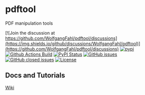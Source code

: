 # pdftool
PDF manipulation tools

[![Join the discussion at https://github.com/WolfgangFahl/pdftool/discussions](https://img.shields.io/github/discussions/WolfgangFahl/pdftool)](https://github.com/WolfgangFahl/pdftool/discussions)
[![pypi](https://img.shields.io/pypi/pyversions/pdftool)](https://pypi.org/project/pdftool/)
[![Github Actions Build](https://github.com/WolfgangFahl/pdftool/workflows/Build/badge.svg?branch=main)](https://github.com/WolfgangFahl/pdftool/actions?query=workflow%3ABuild+branch%3Amain)
[![PyPI Status](https://img.shields.io/pypi/v/pdftool.svg)](https://pypi.python.org/pypi/pdftool/)
[![GitHub issues](https://img.shields.io/github/issues/WolfgangFahl/pdftool.svg)](https://github.com/WolfgangFahl/pdftool/issues)
[![GitHub closed issues](https://img.shields.io/github/issues-closed/WolfgangFahl/pdftool.svg)](https://github.com/WolfgangFahl/pdftool/issues/?q=is%3Aissue+is%3Aclosed)
[![License](https://img.shields.io/github/license/WolfgangFahl/pdftool.svg)](https://www.apache.org/licenses/LICENSE-2.0)


## Docs and Tutorials
[Wiki](https://wiki.bitplan.com/index.php/pdftool)
